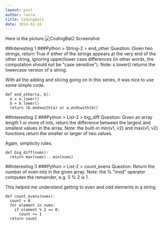```yaml
---
layout: post
author: laura
title: CodingBat2
date: 2014-02-16
---
```


Here is the picture
![CodingBat2 Screenshot](http://puu.sh/6Z2b3.png "CodingBat2")

##Interesting 1
###Python > String-2 > end_other 
Question: Given two strings, return True if either of the strings appears at the very end of the other string, ignoring upper/lower case differences (in other words, the computation should not be "case sensitive"). Note: s.lower() returns the lowercase version of a string. 

With all the adding and slicing going on in this series, it was nice to use some simple code.

```
def end_other(a, b):
  a = a.lower()
  b = b.lower()
  return (b.endswith(a) or a.endswith(b))
```

##Interesting 2
###Python > List-2 > big_diff 
Question: Given an array length 1 or more of ints, return the difference between the largest and smallest values in the array. Note: the built-in min(v1, v2) and max(v1, v2) functions return the smaller or larger of two values. 

Again, simplicity rules.

```
def big_diff(nums):
  return max(nums) - min(nums)
```

##Interesting 3
###Python > List-2 > count_evens 
Question: Return the number of even ints in the given array. Note: the % "mod" operator computes the remainder, e.g. 5 % 2 is 1. 

This helped me understand getting to even and odd elements in a string

```
def count_evens(nums):
  count = 0
  for element in nums:
    if element % 2 == 0:
      count += 1
  return count
  ```
